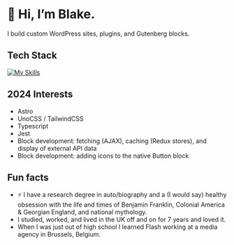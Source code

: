 # 👋 Hi, I’m Blake.

I build custom WordPress sites, plugins, and Gutenberg blocks.

## Tech Stack
[![My Skills](https://skillicons.dev/icons?i=wordpress,astro,vite,react,nodejs,docker,gulp,webpack,yarn,python,prometheus,flask,nginx,redis,gitlab,github,figma,js,jest,jquery,php,html,svg,bootstrap,tailwindcss,css,sass,linux)](https://skillicons.dev)

## 2024 Interests
- Astro
- UnoCSS / TailwindCSS
- Typescript
- Jest
- Block development: fetching (AJAX), caching (Redux stores), and display of external API data
- Block development: adding icons to the native Button block

## Fun facts
- ⚡️ I have a research degree in auto/biography and a (I would say) healthy obsession with the life and times of Benjamin Franklin, Colonial America & Georgian England, and national mythology.
- I studied, worked, and lived in the UK off and on for 7 years and loved it.
- When I was just out of high school I learned Flash working at a media agency in Brussels, Belgium.
